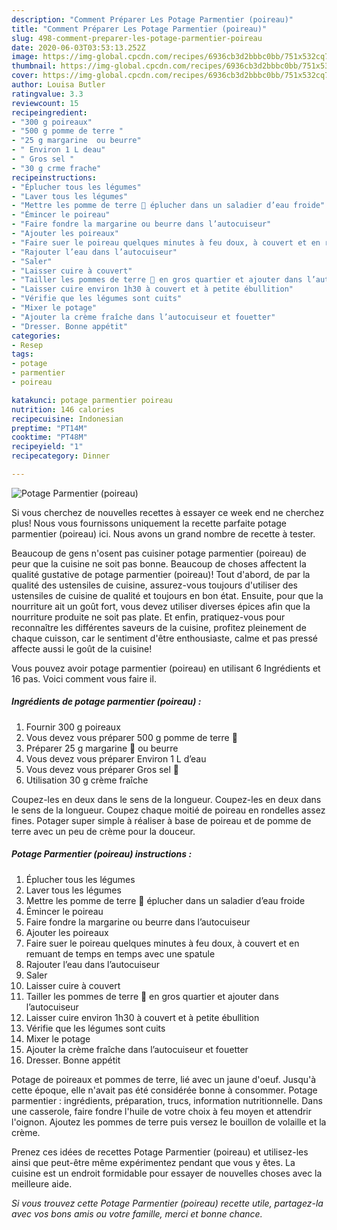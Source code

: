 ```yaml
---
description: "Comment Préparer Les Potage Parmentier (poireau)"
title: "Comment Préparer Les Potage Parmentier (poireau)"
slug: 498-comment-preparer-les-potage-parmentier-poireau
date: 2020-06-03T03:53:13.252Z
image: https://img-global.cpcdn.com/recipes/6936cb3d2bbbc0bb/751x532cq70/potage-parmentier-poireau-photo-principale-de-la-recette.jpg
thumbnail: https://img-global.cpcdn.com/recipes/6936cb3d2bbbc0bb/751x532cq70/potage-parmentier-poireau-photo-principale-de-la-recette.jpg
cover: https://img-global.cpcdn.com/recipes/6936cb3d2bbbc0bb/751x532cq70/potage-parmentier-poireau-photo-principale-de-la-recette.jpg
author: Louisa Butler
ratingvalue: 3.3
reviewcount: 15
recipeingredient:
- "300 g poireaux"
- "500 g pomme de terre "
- "25 g margarine  ou beurre"
- " Environ 1 L deau"
- " Gros sel "
- "30 g crme frache"
recipeinstructions:
- "Éplucher tous les légumes"
- "Laver tous les légumes"
- "Mettre les pomme de terre 🥔 éplucher dans un saladier d’eau froide"
- "Émincer le poireau"
- "Faire fondre la margarine ou beurre dans l’autocuiseur"
- "Ajouter les poireaux"
- "Faire suer le poireau quelques minutes à feu doux, à couvert et en remuant de temps en temps avec une spatule"
- "Rajouter l’eau dans l’autocuiseur"
- "Saler"
- "Laisser cuire à couvert"
- "Tailler les pommes de terre 🥔 en gros quartier et ajouter dans l’autocuiseur"
- "Laisser cuire environ 1h30 à couvert et à petite ébullition"
- "Vérifie que les légumes sont cuits"
- "Mixer le potage"
- "Ajouter la crème fraîche dans l’autocuiseur et fouetter"
- "Dresser. Bonne appétit"
categories:
- Resep
tags:
- potage
- parmentier
- poireau

katakunci: potage parmentier poireau 
nutrition: 146 calories
recipecuisine: Indonesian
preptime: "PT14M"
cooktime: "PT48M"
recipeyield: "1"
recipecategory: Dinner

---
```



![Potage Parmentier (poireau)](https://img-global.cpcdn.com/recipes/6936cb3d2bbbc0bb/751x532cq70/potage-parmentier-poireau-photo-principale-de-la-recette.jpg)

Si vous cherchez de nouvelles recettes à essayer ce week end ne cherchez plus! Nous vous fournissons uniquement la recette parfaite potage parmentier (poireau) ici. Nous avons un grand nombre de recette à tester.

Beaucoup de gens n'osent pas cuisiner potage parmentier (poireau) de peur que la cuisine ne soit pas bonne. Beaucoup de choses affectent la qualité gustative de potage parmentier (poireau)! Tout d'abord, de par la qualité des ustensiles de cuisine, assurez-vous toujours d'utiliser des ustensiles de cuisine de qualité et toujours en bon état. Ensuite, pour que la nourriture ait un goût fort, vous devez utiliser diverses épices afin que la nourriture produite ne soit pas plate. Et enfin, pratiquez-vous pour reconnaître les différentes saveurs de la cuisine, profitez pleinement de chaque cuisson, car le sentiment d'être enthousiaste, calme et pas pressé affecte aussi le goût de la cuisine!

<!--inarticleads1-->

Vous pouvez avoir potage parmentier (poireau) en utilisant 6 Ingrédients et 16 pas. Voici comment vous faire il.

##### Ingrédients de potage parmentier (poireau) :

1. Fournir 300 g poireaux
1. Vous devez vous préparer 500 g pomme de terre 🥔
1. Préparer 25 g margarine 🧈 ou beurre
1. Vous devez vous préparer  Environ 1 L d’eau
1. Vous devez vous préparer  Gros sel 🧂
1. Utilisation 30 g crème fraîche


Coupez-les en deux dans le sens de la longueur. Coupez-les en deux dans le sens de la longueur. Coupez chaque moitié de poireau en rondelles assez fines. Potager super simple à réaliser à base de poireau et de pomme de terre avec un peu de crème pour la douceur. 

<!--inarticleads2-->

##### Potage Parmentier (poireau) instructions :

1. Éplucher tous les légumes
1. Laver tous les légumes
1. Mettre les pomme de terre 🥔 éplucher dans un saladier d’eau froide
1. Émincer le poireau
1. Faire fondre la margarine ou beurre dans l’autocuiseur
1. Ajouter les poireaux
1. Faire suer le poireau quelques minutes à feu doux, à couvert et en remuant de temps en temps avec une spatule
1. Rajouter l’eau dans l’autocuiseur
1. Saler
1. Laisser cuire à couvert
1. Tailler les pommes de terre 🥔 en gros quartier et ajouter dans l’autocuiseur
1. Laisser cuire environ 1h30 à couvert et à petite ébullition
1. Vérifie que les légumes sont cuits
1. Mixer le potage
1. Ajouter la crème fraîche dans l’autocuiseur et fouetter
1. Dresser. Bonne appétit


Potage de poireaux et pommes de terre, lié avec un jaune d&#39;oeuf. Jusqu&#39;à cette époque, elle n&#39;avait pas été considérée bonne à consommer. Potage parmentier : ingrédients, préparation, trucs, information nutritionnelle. Dans une casserole, faire fondre l&#39;huile de votre choix à feu moyen et attendrir l&#39;oignon. Ajoutez les pommes de terre puis versez le bouillon de volaille et la crème. 

<!--inarticleads1-->

<p>
Prenez ces idées de recettes Potage Parmentier (poireau) et utilisez-les ainsi que peut-être même expérimentez pendant que vous y êtes. La cuisine est un endroit formidable pour essayer de nouvelles choses avec la meilleure aide.
</p>

<p>
<i>Si vous trouvez cette Potage Parmentier (poireau) recette utile, partagez-la avec vos bons amis ou votre famille, merci et bonne chance.</i>
</p>
